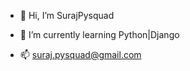 - 👋 Hi, I’m SurajPysquad

- 🌱 I’m currently learning Python|Django

- 📫 suraj.pysquad@gmail.com 

<!---
SurajPysquad/SurajPysquad is a ✨ special ✨ repository because its `README.md` (this file) appears on your GitHub profile.
You can click the Preview link to take a look at your changes.
--->
